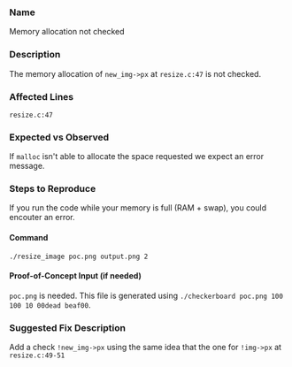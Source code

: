 ### Name
Memory allocation not checked

### Description
The memory allocation of `new_img->px` at `resize.c:47` is not checked.

### Affected Lines
`resize.c:47`

### Expected vs Observed
If `malloc` isn't able to allocate the space requested we expect an error message.

### Steps to Reproduce
If you run the code while your memory is full (RAM + swap), you could encouter an error.

#### Command
```
./resize_image poc.png output.png 2
```

#### Proof-of-Concept Input (if needed)
`poc.png` is needed. This file is generated using `./checkerboard poc.png 100 100 10 00dead beaf00`.


### Suggested Fix Description
Add a check `!new_img->px` using the same idea that the one for `!img->px` at `resize.c:49-51`
